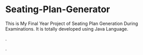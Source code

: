 # Seating-Plan-Generator

This is My Final Year Project of Seating Plan Generation During Examinations. It is totally developed using Java Language.






















.



































































































































































































































































































































































































































































































.






































